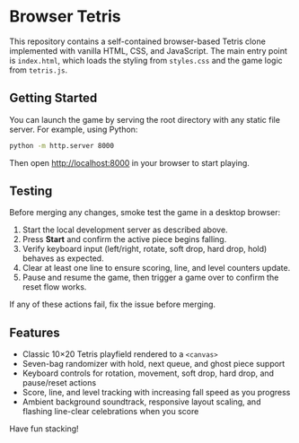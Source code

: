 # Browser Tetris

This repository contains a self-contained browser-based Tetris clone
implemented with vanilla HTML, CSS, and JavaScript. The main entry point
is `index.html`, which loads the styling from `styles.css` and the game
logic from `tetris.js`.

## Getting Started

You can launch the game by serving the root directory with any static
file server. For example, using Python:

```bash
python -m http.server 8000
```

Then open <http://localhost:8000> in your browser to start playing.

## Testing

Before merging any changes, smoke test the game in a desktop browser:

1. Start the local development server as described above.
2. Press **Start** and confirm the active piece begins falling.
3. Verify keyboard input (left/right, rotate, soft drop, hard drop, hold)
   behaves as expected.
4. Clear at least one line to ensure scoring, line, and level counters
   update.
5. Pause and resume the game, then trigger a game over to confirm the
   reset flow works.

If any of these actions fail, fix the issue before merging.

## Features

- Classic 10×20 Tetris playfield rendered to a `<canvas>`
- Seven-bag randomizer with hold, next queue, and ghost piece support
- Keyboard controls for rotation, movement, soft drop, hard drop, and
  pause/reset actions
- Score, line, and level tracking with increasing fall speed as you
  progress
- Ambient background soundtrack, responsive layout scaling, and flashing
  line-clear celebrations when you score

Have fun stacking!
